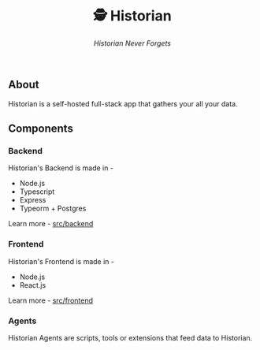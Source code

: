 <h1 align="center">🕵️  Historian</h1>
<div align="center">
<em>Historian Never Forgets</em> <br>
<br> <br>
</div>

## About

Historian is a self-hosted full-stack app that gathers your all your data.


## Components

### Backend

Historian's Backend is made in -

* Node.js
* Typescript
* Express
* Typeorm + Postgres

Learn more - [src/backend](src/backend)

### Frontend

Historian's Frontend is made in -

* Node.js
* React.js

Learn more - [src/frontend](src/frontend)

### Agents

Historian Agents are scripts, tools or extensions that feed data to Historian.